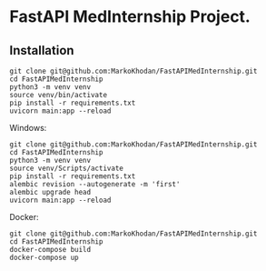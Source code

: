 # FastAPI MedInternship Project.

## Installation 

```shell
git clone git@github.com:MarkoKhodan/FastAPIMedInternship.git
cd FastAPIMedInternship
python3 -m venv venv
source venv/bin/activate
pip install -r requirements.txt
uvicorn main:app --reload
```

Windows:
```shell
git clone git@github.com:MarkoKhodan/FastAPIMedInternship.git
cd FastAPIMedInternship
python3 -m venv venv
source venv/Scripts/activate
pip install -r requirements.txt
alembic revision --autogenerate -m 'first' 
alembic upgrade head
uvicorn main:app --reload
  ```

Docker:
```shell
git clone git@github.com:MarkoKhodan/FastAPIMedInternship.git
cd FastAPIMedInternship
docker-compose build
docker-compose up
```
